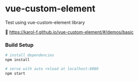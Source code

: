 # vue-custom-element
Test using vue-custom-element library 

:link: https://karol-f.github.io/vue-custom-element/#/demos/basic

### Build Setup

``` bash
# install dependencies
npm install

# serve with auto reload at localhost:8080
npm start
```
